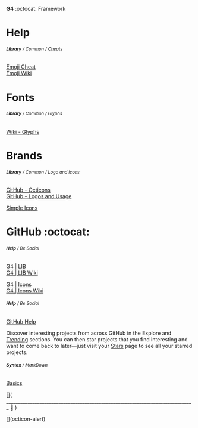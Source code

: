 __G4__ :octocat: Framework  
# Help  
###### <sub>**Library** / Common / Cheats</sub>
  
[Emoji Cheat](http://www.emoji-cheat-sheet.com)  
[Emoji Wiki](https://en.wikipedia.org/wiki/Emoji)  
  
  
# Fonts
###### <sub>**Library** / Common / Glyphs</sub>
  
[Wiki - Glyphs](https://m.mediawiki.org/wiki/Design/Wikifont)  
  
  
# Brands  
###### <sub>**Library** / Common / Logo and Icons</sub>
  
[GitHub - Octicons](https://octicons.github.com)  
[GitHub - Logos and Usage](https://github.com/logos)  
  
[Simple Icons](http://simpleicons.org)  
  
  
# GitHub :octocat:  
###### <sub>**Help** / Be Social</sub>
  
[G4 | LIB](http://manuelgotzen.github.io/G4-libs/)  
[G4 | LIB Wiki](http://manuelgotzen.github.io/G4-libs/wiki)  
  
[G4 | Icons](http://manuelgotzen.github.io/G4-Icons/)  
[G4 | Icons Wiki](http://manuelgotzen.github.io/G4-Icons/wiki)  
  
  
###### <sub>**Help** / Be Social</sub>
  
[GitHub Help](http://help.github.com "GitHub")  
  
Discover interesting projects from across GitHub in the Explore and [Trending](https://github.com/trending) sections. You can then star projects that you find interesting and want to come back to later—just visit your [Stars](https://github.com/stars) page to see all your starred projects.
  
  
###### <sub>**Syntax** / MarkDown</sub>
  
[Basics](http://daringfireball.net/projects/markdown/basics/)  
  
  
  



[]( _______________________________________________________________________________ 💟 )

<link rel="stylesheet" href="https://octicons.github.com/components/octicons/octicons/octicons.css>
<span class="octicon octicon-flame"></span>
[](octicon-alert)
